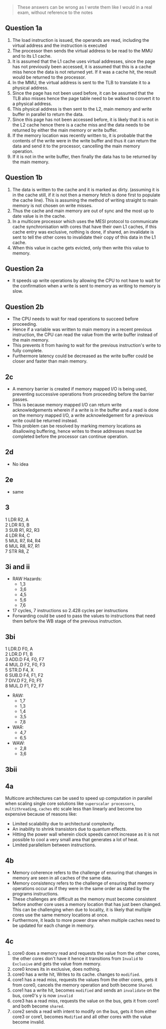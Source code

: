 > These answers can be wrong as I wrote them like I would in a real exam, without reference to the notes
## Question 1a
1. The load instruction is issued, the operands are read, including the virtual address and the instruction is executed
2. The processor then sends the virtual address to be read to the MMU and to its L1 cache.
3. It is assumed that the L1 cache uses virtual addresses, since the page has not previously been accessed, it is assumed that this is a cache miss hence the data is not returned yet. If it was a cache hit, the result would be returned to the processor.
4. In the MMU, the virtual address is sent to the TLB to translate it to a physical address.
5. Since the page has not been used before, it can be assumed that the TLB also misses hence the page table need to be walked to convert it to a physical address.
6. This physical address is then sent to the L2, main memory and write buffer in parallel to return the data.
7. Since this page has not been accessed before, it is likely that it is not in the L2 cache hence there is a cache miss and the data needs to be returned by either the main memory or write buffer.
8. If the memory location was recently written to, it is probable that the contents of the write were in the write buffer and thus it can return the data and send it to the processor, cancelling the main memory operation.
9. If it is not in the write buffer, then finally the data has to be returned by the main memory.

## Question 1b
1. The data is written to the cache and it is marked as dirty. (assuming it is in the cache still, if it is not then a memory fetch is done first to populate the cache line). This is assuming the method of writing straight to main memory is not chosen on write misses.
2. Thus the cache and main memory are out of sync and the most up to date value is in the cache.
3. In a multicore processor which uses the MESI protocol to communicate cache synchronisation with cores that have their own L1 caches, if this cache entry was exclusive, nothing is done, if shared, an invalidate is sent to tell the other cores to invalidate their copy of this data in the L1 cache. 
4. When this value in cache gets evicted, only then write this value to memory.

## Question 2a
* It speeds up write operations by allowing the CPU to not have to wait for the confirmation when a write is sent to memory as writing to memory is slow.

## Question 2b
* The CPU needs to wait for read operations to succeed before proceeding.
* Hence if a variable was written to main memory in a recent previous instruction, the CPU can read the value from the write buffer instead of the main memory.
* This prevents it from having to wait for the previous instruction's write to fully complete. 
* Furthermore latency could be decreased as the write buffer could be closer and faster than main memory.

## 2c
* A memory barrier is created if memory mapped I/O is being used, preventing successive operations from proceeding before the barrier passes.
* This is because memory mapped I/O can return write acknowledgements wherein if a write is in the buffer and a read is done on the memory mapped I/O, a write acknowledgement for a previous write could be returned instead.
* This problem can be resolved by marking memory locations as disallowing buffering, hence writes to these addresses must be completed before the processor can continue operation.

## 2d
* No idea

## 2e
* same

## 3
1 LDR R2, A  
2 LDR R3, B  
3 SUB R1, R2, R3  
4 LDR R4, C  
5 MUL R7, R4, R4  
6 MUL R8, R7, R1  
7  STR R8, Z

## 3i and ii
* RAW Hazards: 
	* 1,3
	* 3,6
	* 4,5
	* 5,6
	* 7,6
* 17 cycles, 7 instructions so 2.428 cycles per instructions
* Forwarding could be used to pass the values to instructions that need them before the WB stage of the previous instruction.

## 3bi
1 LDR.D F0, A  
2 LDR.D F1, B  
3 ADD.D F4, F0, F7  
4 MUL.D F2, F0, F3  
5 STR.D F4, X  
6 SUB.D F4, F1, F2  
7 DIV.D F2, F0, F5  
8 MUL.D F1, F2, F7
* RAW:
	* 1,7
	* 1,3
	* 1,4
	* 3,5
	* 7,8
* WAR: 
	* 4,7
	* 6,5
* WAW:
	* 2,8
	* 3,6

## 3bii

## 4a
Multicore architectures can be used to speed up computation in parallel when scaling single core solutions like `superscalar processors`, `multithreading`, `caches` etc scale less than linearly and become too expensive because of reasons like:
* Limited scalability due to architectural complexity.
* An inability to shrink transistors due to quantum effects.
* Hitting the power wall wherein clock speeds cannot increase as it is not possible to cool a very small area that generates a lot of heat.
* Limited parallelism between instructions.

## 4b
* Memory coherence refers to the challenge of ensuring that changes in memory are seen in all caches of the same data.
* Memory consistency refers to the challenge of ensuring that memory operations occur as if they were in the same order as stated by the programs instructions.
* These challenges are difficult as the memory must become consistent before another core uses a memory location that has just been changed. This can be challenging when due to locality, it is likely that multiple cores use the same memory locations at once.
* Furthermore, it leads to more power draw when multiple caches need to be updated for each change in memory.

## 4c
1. core0 does a memory read and requests the value from the other cores, the other cores don't have it hence it transitions from `Invalid` to `Exclusive` and gets the value from memory.
2. core0 knows its in exclusive, does nothing.
3. core0 has a write hit, Writes to its cache. changes to `modified`.
4. core1 has a read miss, requests the values from the other cores, gets it from core0, cancels the memory operation and both become `Shared`.
5. core1 has a write hit, becomes `modified` and sends an `invalidate` on the bus, core0's y is now `invalid`
6. core3 has a read miss, requests the value on the bus, gets it from core1 and both become `shared`.
7. core2 sends a read with intent to modify on the bus, gets it from either core3 or core1, becomes `Modified` and all other cores with the value become invalid.